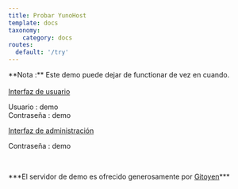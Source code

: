 ```yaml
---
title: Probar YunoHost
template: docs
taxonomy:
    category: docs
routes:
  default: '/try'
---
```


<div class="alert alert-warning" markdown="1">
**Nota :** Este demo puede dejar de functionar de vez en cuando.
<br>

</div>

<br>

  <div class="row text-center">
    <div class="col-md-6">
      <a href="https://demo.yunohost.org/" target="_blank" class="btn btn-success btn-lg"><span class="glyphicon glyphicon-user"></span> Interfaz de usuario</a>
      <p class="text-muted">Usuario : demo<br>Contraseña : demo</p>
    </div>
    <div class="col-md-5">
      <a href="https://demo.yunohost.org/yunohost/admin" target="_blank" class="btn btn-primary btn-lg"><span class="glyphicon glyphicon-lock"></span> Interfaz de administración</a>
      <p class="text-muted">Contraseña : demo</p>
    </div>
  </div>

<br>

<p class="text-center" markdown="1">
***El servidor de demo es ofrecido generosamente por
<a href="https://www.gitoyen.net" target="_blank">Gitoyen</a>***
</p>


